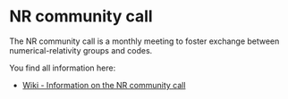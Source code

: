 # NR community call

The NR community call is a monthly meeting to foster exchange between
numerical-relativity groups and codes.

You find all information here:

- [Wiki - Information on the NR community call](https://github.com/sxs-collaboration/nr-community-call/wiki)
